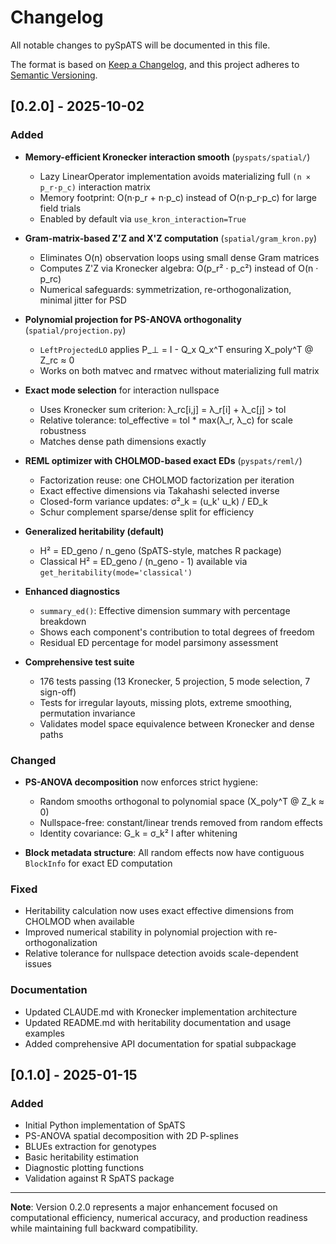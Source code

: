 # Changelog

All notable changes to pySpATS will be documented in this file.

The format is based on [Keep a Changelog](https://keepachangelog.com/en/1.0.0/),
and this project adheres to [Semantic Versioning](https://semver.org/spec/v2.0.0.html).

## [0.2.0] - 2025-10-02

### Added

- **Memory-efficient Kronecker interaction smooth** (`pyspats/spatial/`)
  - Lazy LinearOperator implementation avoids materializing full `(n × p_r·p_c)` interaction matrix
  - Memory footprint: O(n·p_r + n·p_c) instead of O(n·p_r·p_c) for large field trials
  - Enabled by default via `use_kron_interaction=True`

- **Gram-matrix-based Z'Z and X'Z computation** (`spatial/gram_kron.py`)
  - Eliminates O(n) observation loops using small dense Gram matrices
  - Computes Z'Z via Kronecker algebra: O(p_r² · p_c²) instead of O(n · p_rc)
  - Numerical safeguards: symmetrization, re-orthogonalization, minimal jitter for PSD

- **Polynomial projection for PS-ANOVA orthogonality** (`spatial/projection.py`)
  - `LeftProjectedLO` applies P_⊥ = I - Q_x Q_x^T ensuring X_poly^T @ Z_rc ≈ 0
  - Works on both matvec and rmatvec without materializing full matrix

- **Exact mode selection** for interaction nullspace
  - Uses Kronecker sum criterion: λ_rc[i,j] = λ_r[i] + λ_c[j] > tol
  - Relative tolerance: tol_effective = tol * max(λ_r, λ_c) for scale robustness
  - Matches dense path dimensions exactly

- **REML optimizer with CHOLMOD-based exact EDs** (`pyspats/reml/`)
  - Factorization reuse: one CHOLMOD factorization per iteration
  - Exact effective dimensions via Takahashi selected inverse
  - Closed-form variance updates: σ²_k = (u_k' u_k) / ED_k
  - Schur complement sparse/dense split for efficiency

- **Generalized heritability (default)**
  - H² = ED_geno / n_geno (SpATS-style, matches R package)
  - Classical H² = ED_geno / (n_geno - 1) available via `get_heritability(mode='classical')`

- **Enhanced diagnostics**
  - `summary_ed()`: Effective dimension summary with percentage breakdown
  - Shows each component's contribution to total degrees of freedom
  - Residual ED percentage for model parsimony assessment

- **Comprehensive test suite**
  - 176 tests passing (13 Kronecker, 5 projection, 5 mode selection, 7 sign-off)
  - Tests for irregular layouts, missing plots, extreme smoothing, permutation invariance
  - Validates model space equivalence between Kronecker and dense paths

### Changed

- **PS-ANOVA decomposition** now enforces strict hygiene:
  - Random smooths orthogonal to polynomial space (X_poly^T @ Z_k ≈ 0)
  - Nullspace-free: constant/linear trends removed from random effects
  - Identity covariance: G_k = σ_k² I after whitening

- **Block metadata structure**: All random effects now have contiguous `BlockInfo` for exact ED computation

### Fixed

- Heritability calculation now uses exact effective dimensions from CHOLMOD when available
- Improved numerical stability in polynomial projection with re-orthogonalization
- Relative tolerance for nullspace detection avoids scale-dependent issues

### Documentation

- Updated CLAUDE.md with Kronecker implementation architecture
- Updated README.md with heritability documentation and usage examples
- Added comprehensive API documentation for spatial subpackage

## [0.1.0] - 2025-01-15

### Added

- Initial Python implementation of SpATS
- PS-ANOVA spatial decomposition with 2D P-splines
- BLUEs extraction for genotypes
- Basic heritability estimation
- Diagnostic plotting functions
- Validation against R SpATS package

---

**Note**: Version 0.2.0 represents a major enhancement focused on computational efficiency, numerical accuracy, and production readiness while maintaining full backward compatibility.
